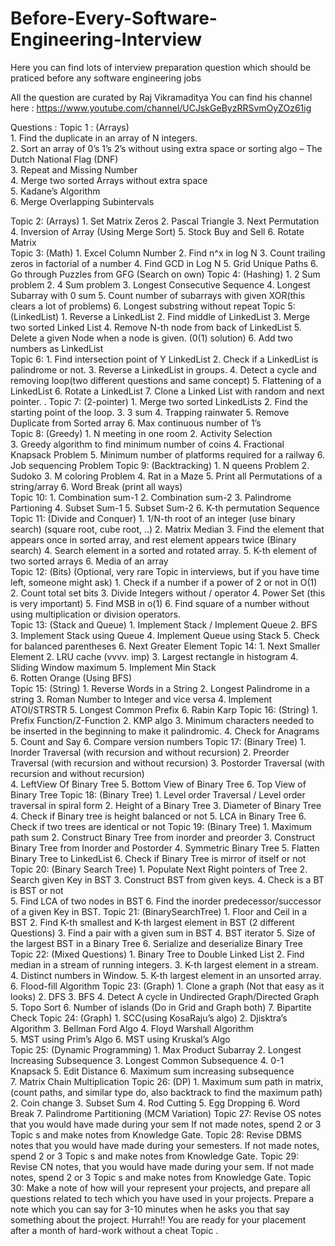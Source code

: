 # Before-Every-Software-Engineering-Interview
Here you can find lots of interview preparation question which should be praticed before any software engineering jobs

All the question are curated by Raj Vikramaditya
You can find his channel here : https://www.youtube.com/channel/UCJskGeByzRRSvmOyZOz61ig

Questions :
Topic 1 : (Arrays)                                                                                 
             1.	Find the duplicate in an array of N integers.                                                                                   
    2.	Sort an array of 0’s 1’s 2’s without using extra space or sorting algo – The Dutch National Flag (DNF)                                                                                  
    3.	Repeat and Missing Number                                                                                  
    4.	Merge two sorted Arrays without extra space                                                                                  
    5.	Kadane’s Algorithm                                                                                  
    6.	Merge Overlapping Subintervals                                                                                  


Topic 2: (Arrays)
    1.	Set Matrix Zeros
    2.	Pascal Triangle
    3.	Next Permutation
    4.	Inversion of Array (Using Merge Sort)
    5.	Stock Buy and Sell
    6.	Rotate Matrix  
Topic 3: (Math)
    1.	Excel Column Number
    2.	Find n^x in log N
    3.	Count trailing zeros in factorial of a number
    4.	Find GCD in Log N
    5.	Grid Unique Paths
    6.	Go through Puzzles from GFG (Search on own)
Topic 4: (Hashing)
    1.	2 Sum problem
    2.	4 Sum problem
    3.	Longest Consecutive Sequence
    4.	Longest Subarray with 0 sum
    5.	Count number of subarrays with given XOR(this clears a lot of problems)
    6.	Longest substring without repeat
Topic 5: (LinkedList)
    1.	Reverse a LinkedList
    2.	Find middle of LinkedList
    3.	Merge two sorted Linked List
    4.	Remove N-th node from back of LinkedList
    5.	Delete a given Node when a node is given. (0(1) solution)
    6.	Add two numbers as LinkedList  
Topic 6:
    1.	Find intersection point of Y LinkedList
    2.	Check if a LinkedList is palindrome or not.
    3.	Reverse a LinkedList in groups.
    4.	Detect a cycle and removing loop(two different questions and same concept)
    5.	Flattening of a LinkedList
    6.	Rotate a LinkedList
    7.	Clone a Linked List with random and next pointer.
.
Topic 7: (2-pointer)
    1.	Merge two sorted LinkedLists
    2.	Find the starting point of the loop.
    3.	3 sum
    4.	Trapping rainwater
    5.	Remove Duplicate from Sorted array
    6.	Max continuous number of 1’s  
Topic 8: (Greedy)
    1.	N meeting in one room
    2.	Activity Selection  
    3.	Greedy algorithm to find minimum number of coins
    4.	Fractional Knapsack Problem
    5.	Minimum number of platforms required for a railway
    6.	Job sequencing Problem
Topic 9: (Backtracking)
    1.	N queens Problem
    2.	Sudoko
    3.	M coloring Problem
    4.	Rat in a Maze
    5.	Print all Permutations of a string/array
    6.	Word Break (print all ways)  
Topic 10:
    1.	Combination sum-1
    2.	Combination sum-2
    3.	Palindrome Partioning
    4.	Subset Sum-1
    5.	Subset Sum-2
    6.	K-th permutation Sequence
Topic 11: (Divide and Conquer)
    1.	1/N-th root of an integer (use binary search) (square root, cube root, ..)
    2.	Matrix Median
    3.	Find the element that appears once in sorted array, and rest element appears twice (Binary search)
    4.	Search element in a sorted and rotated array.
    5.	K-th element of two sorted arrays
    6.	Media of an array    
Topic 12: (Bits) (Optional, very rare Topic  in interviews, but if you have time left, someone might ask)
    1.	Check if a number if a power of 2 or not in O(1)
    2.	Count total set bits
    3.	Divide Integers without / operator
    4.	Power Set (this is very important)
    5.	Find MSB in o(1)
    6.	Find square of a number without using multiplication or division operators.  
Topic 13: (Stack and Queue)
    1.	Implement Stack / Implement Queue
    2.	BFS
    3.	Implement Stack using Queue
    4.	Implement Queue using Stack
    5.	Check for balanced parentheses
    6.	Next Greater Element
Topic 14:
    1.	Next Smaller Element
    2.	LRU cache (vvvv. imp)
    3.	Largest rectangle in histogram
    4.	Sliding Window maximum
    5.	Implement Min Stack  
    6.	Rotten Orange (Using BFS)  
Topic 15: (String)
    1.	Reverse Words in a String
    2.	Longest Palindrome in a string
    3.	Roman Number to Integer and vice versa
    4.	Implement ATOI/STRSTR
    5.	Longest Common Prefix
    6.	Rabin Karp
Topic 16: (String)
    1.	Prefix Function/Z-Function
    2.	KMP algo
    3.	Minimum characters needed to be inserted in the beginning to make it palindromic.
    4.	Check for Anagrams
    5.	Count and Say
    6.	Compare version numbers
Topic 17: (Binary Tree)
    1.	Inorder Traversal (with recursion and without recursion)
    2.	Preorder Traversal (with recursion and without recursion)
    3.	Postorder Traversal (with recursion and without recursion)  
    4.	LeftView Of Binary Tree
    5.	Bottom View of Binary Tree
    6.	Top View of Binary Tree
Topic 18: (Binary Tree)
    1.	Level order Traversal / Level order traversal in spiral form
    2.	Height of a Binary Tree
    3.	Diameter of Binary Tree
    4.	Check if Binary tree is height balanced or not
    5.	LCA in Binary Tree
    6.	Check if two trees are identical or not
Topic  19: (Binary Tree)
    1.	Maximum path sum
    2.	Construct Binary Tree from inorder and preorder
    3.	Construct Binary Tree from Inorder and Postorder
    4.	Symmetric Binary Tree
    5.	Flatten Binary Tree to LinkedList
    6.	Check if Binary Tree is mirror of itself or not  
Topic  20: (Binary Search Tree)
    1.	Populate Next Right pointers of Tree
    2.	Search given Key in BST
    3.	Construct BST from given keys.
    4.	Check is a BT is BST or not  
    5.	Find LCA of two nodes in BST
    6.	Find the inorder predecessor/successor of a given Key in BST.
Topic 21: (BinarySearchTree)
    1.	Floor and Ceil in a BST
    2.	Find K-th smallest and K-th largest element in BST (2 different Questions)
    3.	Find a pair with a given sum in BST
    4.	BST iterator
    5.	Size of the largest BST in a Binary Tree
    6.	Serialize and deserialize Binary Tree
Topic 22: (Mixed Questions)
    1.	Binary Tree to Double Linked List
    2.	Find median in a stream of running integers.
    3.	K-th largest element in a stream.
    4.	Distinct numbers in Window.
    5.	K-th largest element in an unsorted array.
    6.	Flood-fill Algorithm
Topic 23: (Graph)
    1.	Clone a graph (Not that easy as it looks)
    2.	DFS
    3.	BFS
    4.	Detect A cycle in Undirected Graph/Directed Graph
    5.	Topo Sort
    6.	Number of islands (Do in Grid and Graph both)
    7.	Bipartite Check
Topic 24: (Graph)
    1.	SCC(using KosaRaju’s algo)
    2.	Djisktra’s Algorithm
    3.	Bellman Ford Algo
    4.	Floyd Warshall Algorithm  
    5.	MST using Prim’s Algo
    6.	MST using Kruskal’s Algo  
Topic 25: (Dynamic Programming)
    1.	Max Product Subarray
    2.	Longest Increasing Subsequence
    3.	Longest Common Subsequence
    4.	0-1 Knapsack
    5.	Edit Distance
    6.	Maximum sum increasing subsequence  
    7.	Matrix Chain Multiplication
Topic 26: (DP)
    1.	Maximum sum path in matrix, (count paths, and similar type do, also backtrack to find the maximum path)
    2.	Coin change
    3.	Subset Sum
    4.	Rod Cutting
    5.	Egg Dropping
    6.	Word Break
    7.	Palindrome Partitioning (MCM Variation)
Topic 27:
	Revise OS notes that you would have made during your sem
	If not made notes, spend 2 or 3  Topic s and make notes from Knowledge Gate.
Topic 28:
	Revise DBMS notes that you would have made during your semesters.
	If not made notes, spend 2 or 3  Topic s and make notes from Knowledge Gate.
Topic 29:
	Revise CN notes, that you would have made during your sem.
	If not made notes, spend 2 or 3  Topic s and make notes from Knowledge Gate.
Topic 30:
	Make a note of how will your represent your projects, and prepare all questions related to tech which you have used in your projects. Prepare a note which you can say for 3-10 minutes when he asks you that say something about the project.
    Hurrah!! You are ready for your placement after a month of hard-work without a cheat Topic .

